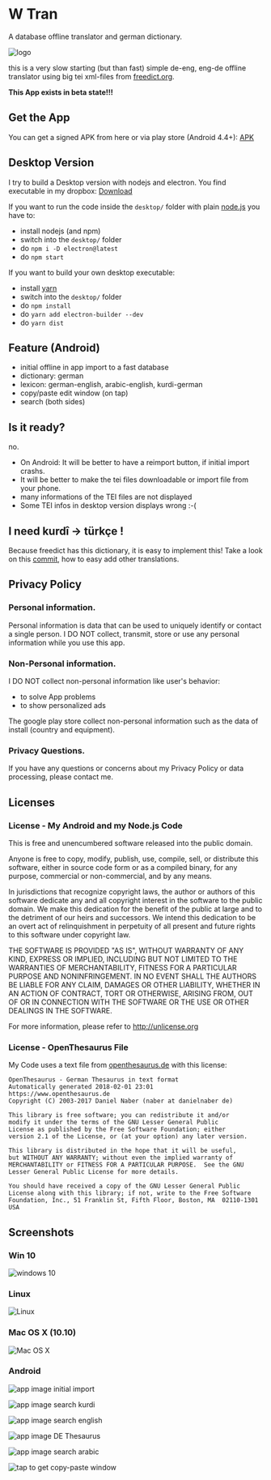 # W Tran

A database offline translator and german dictionary.

![logo](offtrans/app/src/main/res/mipmap-xxxhdpi/ic_launcher.png)

this is a very slow starting (but than fast) simple de-eng, eng-de offline translator using big
tei xml-files from [freedict.org](https://github.com/freedict/fd-dictionaries).

**This App exists in beta state!!!**

## Get the App

You can get a signed APK from here or via play store (Android 4.4+): [APK](https://raw.githubusercontent.com/no-go/offlineTranslator/master/offtrans/app/release/app-release.apk)

## Desktop Version

I try to build a Desktop version with nodejs and electron. You find executable
in my dropbox: [Download](https://www.dropbox.com/sh/u18mceddc5u0008/AAD7rxHHM9SdnO_v2iWBdroLa?dl=0)

If you want to run the code inside the `desktop/` folder with plain [node.js](https://nodejs.org)
you have to:

- install nodejs (and npm)
- switch into the `desktop/` folder
- do `npm i -D electron@latest`
- do `npm start`

If you want to build your own desktop executable:

- install [yarn](https://yarnpkg.com)
- switch into the `desktop/` folder
- do `npm install`
- do `yarn add electron-builder --dev`
- do `yarn dist`

## Feature (Android)

- initial offline in app import to a fast database
- dictionary: german
- lexicon: german-english, arabic-english, kurdi-german
- copy/paste edit window (on tap)
- search (both sides)

## Is it ready?

no.

- On Android: It will be better to have a reimport button, if initial import crashs.
- It will be better to make the tei files downloadable or import file from your phone.
- many informations of the TEI files are not displayed
- Some TEI infos in desktop version displays wrong :-(

## I need kurdî -> türkçe !

Because freedict has this dictionary, it is easy to implement this! 
Take a look on this [commit](https://github.com/no-go/offlineTranslator/commit/84e5cfcc1d189bb4c6a826c5374a053b82771a92), how to easy add other translations.

## Privacy Policy

### Personal information.

Personal information is data that can be used to uniquely identify or contact a single person. I DO NOT collect, transmit, store or use any personal information while you use this app.

### Non-Personal information.

I DO NOT collect non-personal information like user's behavior:

 -  to solve App problems
 -  to show personalized ads

The google play store collect non-personal information such as the data of install (country and equipment).

### Privacy Questions.

If you have any questions or concerns about my Privacy Policy or data processing, please contact me.


## Licenses

### License - My Android and my Node.js Code

This is free and unencumbered software released into the public domain.

Anyone is free to copy, modify, publish, use, compile, sell, or distribute this software, either in source code form or as a compiled binary, for any purpose, commercial or non-commercial, and by any means.

In jurisdictions that recognize copyright laws, the author or authors of this software dedicate any and all copyright interest in the software to the public domain. We make this dedication for the benefit of the public at large and to the detriment of our heirs and successors. We intend this dedication to be an overt act of relinquishment in perpetuity of all present and future rights to this software under copyright law.

THE SOFTWARE IS PROVIDED "AS IS", WITHOUT WARRANTY OF ANY KIND, EXPRESS OR IMPLIED, INCLUDING BUT NOT LIMITED TO THE WARRANTIES OF MERCHANTABILITY, FITNESS FOR A PARTICULAR PURPOSE AND NONINFRINGEMENT. IN NO EVENT SHALL THE AUTHORS BE LIABLE FOR ANY CLAIM, DAMAGES OR OTHER LIABILITY, WHETHER IN AN ACTION OF CONTRACT, TORT OR OTHERWISE, ARISING FROM, OUT OF OR IN CONNECTION WITH THE SOFTWARE OR THE USE OR OTHER DEALINGS IN THE SOFTWARE.

For more information, please refer to http://unlicense.org

### License - OpenThesaurus File

My Code uses a text file from [openthesaurus.de](https://www.openthesaurus.de)
with this license:

    OpenThesaurus - German Thesaurus in text format
    Automatically generated 2018-02-01 23:01
    https://www.openthesaurus.de
    Copyright (C) 2003-2017 Daniel Naber (naber at danielnaber de)
    
    This library is free software; you can redistribute it and/or
    modify it under the terms of the GNU Lesser General Public
    License as published by the Free Software Foundation; either
    version 2.1 of the License, or (at your option) any later version.
    
    This library is distributed in the hope that it will be useful,
    but WITHOUT ANY WARRANTY; without even the implied warranty of
    MERCHANTABILITY or FITNESS FOR A PARTICULAR PURPOSE.  See the GNU
    Lesser General Public License for more details.
    
    You should have received a copy of the GNU Lesser General Public
    License along with this library; if not, write to the Free Software
    Foundation, Inc., 51 Franklin St, Fifth Floor, Boston, MA  02110-1301 USA


## Screenshots

### Win 10

![windows 10](metadata/de-DE/images/phoneScreenshots/6.jpg)

### Linux

![Linux](metadata/de-DE/images/phoneScreenshots/7.jpg)

### Mac OS X (10.10)

![Mac OS X](metadata/de-DE/images/phoneScreenshots/8.jpg)

### Android

![app image initial import](metadata/de-DE/images/phoneScreenshots/0.jpg)

![app image search kurdi](metadata/de-DE/images/phoneScreenshots/1.jpg)

![app image search english](metadata/de-DE/images/phoneScreenshots/2.jpg)

![app image DE Thesaurus](metadata/de-DE/images/phoneScreenshots/3.jpg)

![app image search arabic](metadata/de-DE/images/phoneScreenshots/4.jpg)

![tap to get copy-paste window](metadata/de-DE/images/phoneScreenshots/5.jpg)
